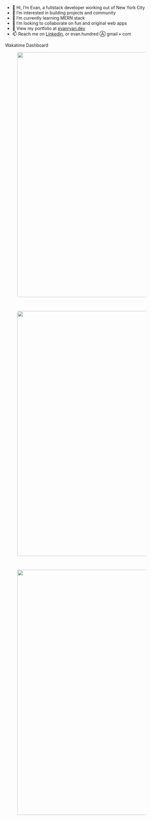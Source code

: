 - 👋 Hi, I’m Evan, a fullstack developer working out of New York City
- 👀 I’m interested in building projects and community
- 🌱 I’m currently learning MERN stack
- 💞️ I’m looking to collaborate on fun and original web apps
- 🐷 View my portfolio at [evanryan.dev](https://evanryan.dev)
- 📫 Reach me on [LinkedIn](https://www.linkedin.com/in/evan-ryan-1a2b07131/), or evan.hundred Ⓐ gmail • com

<!---
evanhundred/evanhundred is a ✨ special ✨ repository because its `README.md` (this file) appears on your GitHub profile.
You can click the Preview link to take a look at your changes.
--->

  <summary>
    Wakatime Dashboard
  </summary>
  <figure>
    <img style="border-radius:4px!important;width:800px" src="https://wakatime.com/share/@0dd08ff7-b57e-4827-bdfc-279693df8d92/80fbbc14-7f1a-45af-8303-8721ff0d7d9e.svg" />
  </figure>
  <br />
  <figure><img style="border-radius:4px!important;width:800px" src="https://wakatime.com/share/@0dd08ff7-b57e-4827-bdfc-279693df8d92/939ac6f9-b468-48a5-aa43-636caec13123.svg"></img></figure>
  <br />
  <figure><img style="border-radius:4px!important;width:800px" src="https://wakatime.com/share/@0dd08ff7-b57e-4827-bdfc-279693df8d92/52596b5a-98b5-4f7c-a20e-463175f69ae6.svg"></img></figure>
  
